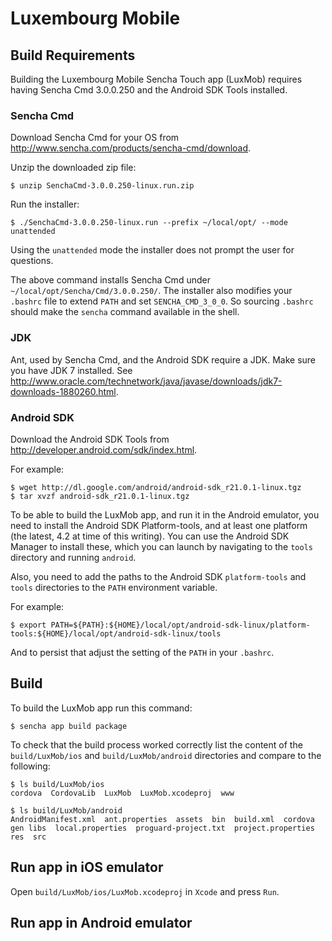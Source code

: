 # Luxembourg Mobile

## Build Requirements

Building the Luxembourg Mobile Sencha Touch app (LuxMob) requires having Sencha
Cmd 3.0.0.250 and the Android SDK Tools installed.

### Sencha Cmd

Download Sencha Cmd for your OS from
http://www.sencha.com/products/sencha-cmd/download.

Unzip the downloaded zip file:
        
    $ unzip SenchaCmd-3.0.0.250-linux.run.zip

Run the installer:

    $ ./SenchaCmd-3.0.0.250-linux.run --prefix ~/local/opt/ --mode unattended

Using the `unattended` mode the installer does not prompt the user for
questions.

The above command installs Sencha Cmd under
`~/local/opt/Sencha/Cmd/3.0.0.250/`.  The installer also modifies your
`.bashrc` file to extend `PATH` and set `SENCHA_CMD_3_0_0`. So sourcing
`.bashrc` should make the `sencha` command available in the shell.

### JDK

Ant, used by Sencha Cmd, and the Android SDK require a JDK. Make sure you have
JDK 7 installed. See
http://www.oracle.com/technetwork/java/javase/downloads/jdk7-downloads-1880260.html.

### Android SDK

Download the Android SDK Tools from
http://developer.android.com/sdk/index.html.

For example:

    $ wget http://dl.google.com/android/android-sdk_r21.0.1-linux.tgz
    $ tar xvzf android-sdk_r21.0.1-linux.tgz

To be able to build the LuxMob app, and run it in the Android emulator, you
need to install the Android SDK Platform-tools, and at least one platform (the
latest, 4.2 at time of this writing). You can use the Android SDK Manager to
install these, which you can launch by navigating to the `tools` directory and
running `android`.

Also, you need to add the paths to the Android SDK `platform-tools` and `tools`
directories to the `PATH` environment variable.

For example:

    $ export PATH=${PATH}:${HOME}/local/opt/android-sdk-linux/platform-tools:${HOME}/local/opt/android-sdk-linux/tools

And to persist that adjust the setting of the `PATH` in your `.bashrc`.

## Build

To build the LuxMob app run this command:

    $ sencha app build package

To check that the build process worked correctly list the content of the
`build/LuxMob/ios` and `build/LuxMob/android` directories and compare to the
following:

    $ ls build/LuxMob/ios
    cordova  CordovaLib  LuxMob  LuxMob.xcodeproj  www

    $ ls build/LuxMob/android
    AndroidManifest.xml  ant.properties  assets  bin  build.xml  cordova  gen libs  local.properties  proguard-project.txt  project.properties  res  src

## Run app in iOS emulator

Open `build/LuxMob/ios/LuxMob.xcodeproj` in `Xcode` and press `Run`.

## Run app in Android emulator
